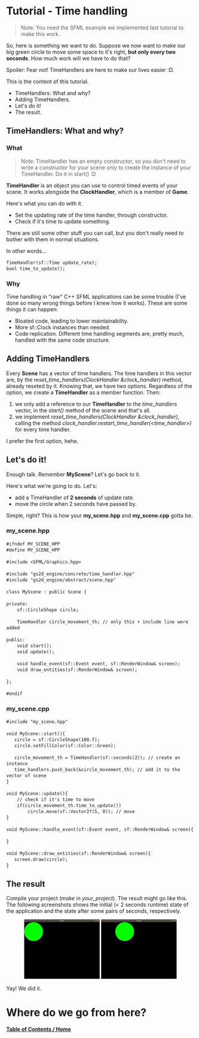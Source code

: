 # Tutorial - Time handling

> Note: You need the SFML example we implemented last
tutorial to make this work.

So, here is something we want to do. Suppose we now want
to make our big green circle to move some space to it's
right, **but only every two seconds**. How much work will
we have to do that?

Spoiler: Fear not! TimeHandlers are here to make our lives
easier :D.

This is the content of this tutorial.

   * TimeHandlers: What and why?
   * Adding TimeHandlers.
   * Let's do it!
   * The result.

## TimeHandlers: What and why?

### What

> Note: TimeHandler has an empty constructor, so you don't need to write a
constructor for your scene only to create the instance of your TimeHandler.
Do it in start() :D

**TimeHandler** is an object you can use to control timed
events of your scene. It works alongside the **ClockHandler**,
which is a member of **Game**.

Here's what you can do with it.

   * Set the updating rate of the time handler, through
   constructor.
   * Check if it's time to update something.

There are still some other stuff you can call, but you don't really need to
bother with them in normal situations.

In other words...

   ```
   TimeHandler(sf::Time update_rate);
   bool time_to_update();
   ```

### Why

Time handling in "raw" C++ SFML applications can be some trouble (I've done
so many wrong things before I knew how it works). These are some things it
can happen:

   * Bloated code, leading to lower maintainability.
   * More sf::Clock instances than needed.
   * Code replication. Different time handling segments are, pretty much,
   handled with the same code structure.

## Adding TimeHandlers

Every **Scene** has a vector of time handlers. The time handlers in this
vector are, by the *reset_time_handlers(ClockHandler &clock_handler)* method,
already reseted by it. Knowing that, we have two options. Regardless of the
option, we create a **TimeHandler** as a member function. Then:

   1. we only add a reference to our **TimeHandler** to the *time_handlers*
   vector, in the *start()* method of the scene and that's all.
   2. we implement *reset_time_handlers(ClockHandler &clock_handler)*, calling
   the method *clock_handler.restart_time_handler(<time_handler>)* for every
   time handler.

I prefer the first option, hehe.

## Let's do it!

Enough talk. Remember **MyScene**? Let's go back to it.

Here's what we're going to do. Let's:

   * add a TimeHandler of **2 seconds** of update rate.
   * move the circle when 2 seconds have passed by.

Simple, right? This is how your **my_scene.hpp** and **my_scene.cpp** gotta be.

### my_scene.hpp

```
#ifndef MY_SCENE_HPP
#define MY_SCENE_HPP

#include <SFML/Graphics.hpp>

#include "gs2d_engine/concrete/time_handler.hpp"
#include "gs2d_engine/abstract/scene.hpp"

class MyScene : public Scene {

private:
    sf::CircleShape circle;

    TimeHandler circle_movement_th; // only this + include line were added

public:
    void start();
    void update();

    void handle_event(sf::Event event, sf::RenderWindow& screen);
    void draw_entities(sf::RenderWindow& screen);

};

#endif
```

### my_scene.cpp

```
#include "my_scene.hpp"

void MyScene::start(){
   circle = sf::CircleShape(100.f);
   circle.setFillColor(sf::Color::Green);

   circle_movement_th = TimeHandler(sf::seconds(2)); // create an instance
   time_handlers.push_back(&circle_movement_th); // add it to the vector of scene
}

void MyScene::update(){
    // check if it's time to move
    if(circle_movement_th.time_to_update())
        circle.move(sf::Vector2f(5, 0)); // move
}

void MyScene::handle_event(sf::Event event, sf::RenderWindow& screen){

}

void MyScene::draw_entities(sf::RenderWindow& screen){
   screen.draw(circle);
}
```

## The result

Compile your project (*make* in *your_project*). The result might go like this.
The following screenshots shows the initial (< 2 seconds runtime) state of the
application and the state after some pairs of seconds, respectively.

<p align="center">
<img src="assets/ss1.png" width=40%>
<img src="assets/ss2.png" width=40%>
</p>

Yay! We did it.

# Where do we go from here?

#### [Table of Contents / Home](https://github.com/murilobnt/gs2d_engine#tutorial)
